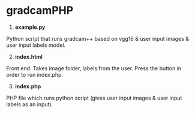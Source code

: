 # gradcamPHP

1. **example.py**

Python script that runs gradcam++ based on vgg16 & user input images & user input labels model.

2. **index.html**

Front end. Takes image folder, labels from the user. Press the button in order to run index.php.

3. **index.php**

PHP file which runs python script (gives user input images & user input labels as an input).
